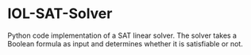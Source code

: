 # IOL-SAT-Solver
Python code implementation of a SAT linear solver. The solver takes a Boolean formula as input and determines whether it is satisfiable or not.
